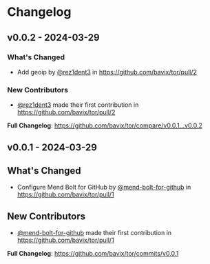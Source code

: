 # Changelog

## v0.0.2 - 2024-03-29

### What's Changed

* Add geoip by [@rez1dent3](https://github.com/rez1dent3) in https://github.com/bavix/tor/pull/2

### New Contributors

* [@rez1dent3](https://github.com/rez1dent3) made their first contribution in https://github.com/bavix/tor/pull/2

**Full Changelog**: https://github.com/bavix/tor/compare/v0.0.1...v0.0.2

## v0.0.1 - 2024-03-29

## What's Changed

* Configure Mend Bolt for GitHub by [@mend-bolt-for-github](https://github.com/mend-bolt-for-github) in https://github.com/bavix/tor/pull/1

## New Contributors

* [@mend-bolt-for-github](https://github.com/mend-bolt-for-github) made their first contribution in https://github.com/bavix/tor/pull/1

**Full Changelog**: https://github.com/bavix/tor/commits/v0.0.1
